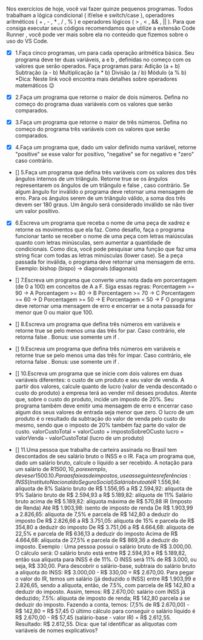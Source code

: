 Nos exercícios de hoje, você vai fazer quinze pequenos programas. Todos trabalham a lógica condicional ( if/else e switch/case ), operadores aritméticos ( + , - , * , / , % ) e operadores lógicos ( > , < , && , || ). Para que consiga executar seus códigos recomendamos que utilize a extensão Code Runner , você pode ver mais sobre ela no conteúdo que fizemos sobre o uso do VS Code.

- [x] 1.Faça cinco programas, um para cada operação aritmética básica. Seu programa deve ter duas variáveis, a e b , definidas no começo com os valores que serão operados. Faça programas para:
Adição (a + b)
Subtração (a - b)
Multiplicação (a * b)
Divisão (a / b)
Módulo (a % b)
*Dica: Neste link você encontra mais detalhes sobre operadores matemáticos 😉

- [x] 2.Faça um programa que retorne o maior de dois números. Defina no começo do programa duas variáveis com os valores que serão comparados.

- [x] 3.Faça um programa que retorne o maior de três números. Defina no começo do programa três variáveis com os valores que serão comparados.

- [x] 4.Faça um programa que, dado um valor definido numa variável, retorne "positive" se esse valor for positivo, "negative" se for negativo e "zero" caso contrário.

- [] 5.Faça um programa que defina três variáveis com os valores dos três ângulos internos de um triângulo. Retorne true se os ângulos representarem os ângulos de um triângulo e false , caso contrário. Se algum ângulo for inválido o programa deve retornar uma mensagem de erro.
Para os ângulos serem de um triângulo válido, a soma dos três devem ser 180 graus.
Um ângulo será considerado inválido se não tiver um valor positivo.

- [x] 6.Escreva um programa que receba o nome de uma peça de xadrez e retorne os movimentos que ela faz.
Como desafio, faça o programa funcionar tanto se receber o nome de uma peça com letras maiúsculas quanto com letras minúsculas, sem aumentar a quantidade de condicionais.
Como dica, você pode pesquisar uma função que faz uma string ficar com todas as letras minúsculas (lower case).
Se a peça passada for inválida, o programa deve retornar uma mensagem de erro.
Exemplo: bishop (bispo) -> diagonals (diagonais)

- [] 7.Escreva um programa que converte uma nota dada em porcentagem (de 0 a 100) em conceitos de A a F. Siga essas regras:
Porcentagem >= 90 -> A
Porcentagem >= 80 -> B
Porcentagem >= 70 -> C
Porcentagem >= 60 -> D
Porcentagem >= 50 -> E
Porcentagem < 50 -> F
O programa deve retornar uma mensagem de erro e encerrar se a nota passada for menor que 0 ou maior que 100.

- [] 8.Escreva um programa que defina três números em variáveis e retorne true se pelo menos uma das três for par. Caso contrário, ele retorna false .
Bonus: use somente um if .

- [] 9.Escreva um programa que defina três números em variáveis e retorne true se pelo menos uma das três for ímpar. Caso contrário, ele retorna false .
Bonus: use somente um if .

- [] 10.Escreva um programa que se inicie com dois valores em duas variáveis diferentes: o custo de um produto e seu valor de venda. A partir dos valores, calcule quanto de lucro (valor de venda descontado o custo do produto) a empresa terá ao vender mil desses produtos.
Atente que, sobre o custo do produto, incide um imposto de 20%.
Seu programa também deve emitir uma mensagem de erro e encerrar caso algum dos seus valores de entrada seja menor que zero.
O lucro de um produto é o resultado da subtração do valor de venda pelo custo do mesmo, sendo que o imposto de 20% também faz parte do valor de custo.
valorCustoTotal = valorCusto + impostoSobreOCusto
lucro = valorVenda - valorCustoTotal (lucro de um produto)

- [] 11.Uma pessoa que trabalha de carteira assinada no Brasil tem descontados de seu salário bruto o INSS e o IR. Faça um programa que, dado um salário bruto, calcule o líquido a ser recebido.
A notação para um salário de R$1500,10, por exemplo, deve ser 1500.10. Para as faixas de impostos, use as seguintes referências:
INSS (Instituto Nacional do Seguro Social)
Salário bruto até R$ 1.556,94: alíquota de 8%
Salário bruto de R$ 1.556,95 a R$ 2.594,92: alíquota de 9%
Salário bruto de R$ 2.594,93 a R$ 5.189,82: alíquota de 11%
Salário bruto acima de R$ 5.189,82: alíquota máxima de R$ 570,88
IR (Imposto de Renda)
Até R$ 1.903,98: isento de imposto de renda
De R$ 1.903,99 a 2.826,65: alíquota de 7,5% e parcela de R$ 142,80 a deduzir do imposto
De R$ 2.826,66 a R$ 3.751,05: alíquota de 15% e parcela de R$ 354,80 a deduzir do imposto
De R$ 3.751,06 a R$ 4.664,68: alíquota de 22,5% e parcela de R$ 636,13 a deduzir do imposto
Acima de R$ 4.664,68: alíquota de 27,5% e parcela de R$ 869,36 a deduzir do imposto.
Exemplo : Uma pessoa possui o salário bruto de R$ 3.000,00. O cálculo será:
O salário bruto está entre R$ 2.594,93 e R$ 5.189,82, então sua alíquota para INSS é de 11%. O INSS será 11% de R$ 3.000, ou seja, R$ 330,00.
Para descobrir o salário-base, subtraia do salário bruto a alíquota do INSS: R$ 3.000,00 - R$ 330,00 = R$ 2.670,00.
Para pegar o valor do IR, temos um salário (já deduzido o INSS) entre R$ 1.903,99 e 2.826,65, sendo a alíquota, então, de 7.5%, com parcela de R$ 142,80 a deduzir do imposto. Assim, temos:
R$ 2.670,00: salário com INSS já deduzido;
7.5%: alíquota de imposto de renda;
R$ 142,80 parcela a se deduzir do imposto.
Fazendo a conta, temos: (7,5% de R$ 2.670,00) - R$ 142,80 = R$ 57,45
O último cálculo para conseguir o salário líquido é R$ 2.670,00 - R$ 57,45 (salário-base - valor IR) = R$ 2.612,55.
Resultado: R$ 2.612,55.
Dica: que tal identificar as alíquotas com variáveis de nomes explicativos?